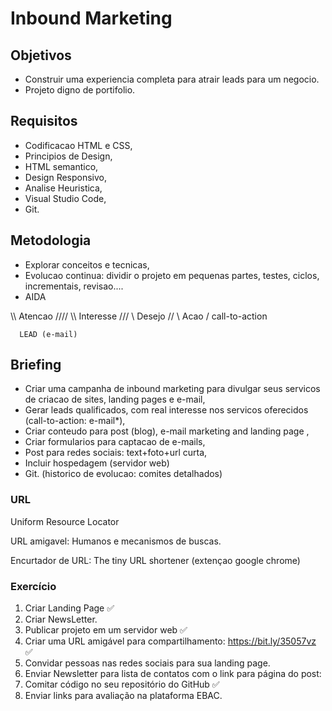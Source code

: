 
# Inbound Marketing

## Objetivos 
 - Construir uma experiencia completa para atrair leads para um negocio.
 - Projeto digno de portifolio.

## Requisitos

 - Codificacao HTML e CSS,
 - Principios de Design,
 - HTML semantico,
 - Design Responsivo,
 - Analise Heuristica,
 - Visual Studio Code,
 - Git.

## Metodologia
 - Explorar conceitos e tecnicas,
 - Evolucao continua: dividir o projeto em pequenas partes, testes, ciclos, incrementais, revisao....
 - AIDA

 \\\\    Atencao   ////
   \\\  Interesse ///
     \\  Desejo  //
       \  Acao  /   call-to-action

      LEAD (e-mail)


## Briefing 
 - Criar uma campanha de inbound marketing para divulgar seus servicos de criacao de sites, landing pages e e-mail,
 - Gerar leads qualificados, com real interesse nos servicos oferecidos (call-to-action: e-mail*),
 - Criar conteudo para post (blog), e-mail marketing and landing page ,
 - Criar formularios para captacao de e-mails,
 - Post para redes sociais: text+foto+url curta,
 - Incluir hospedagem (servidor web)
 - Git. (historico de evolucao: comites detalhados)


### URL
Uniform Resource Locator

URL amigavel: Humanos e mecanismos de buscas.

Encurtador de URL: The tiny URL shortener (extençao google chrome)



### Exercício 

1. Criar Landing Page ✅
2. Criar NewsLetter. 
3. Publicar projeto em um servidor web ✅
4. Criar uma URL amigável para compartilhamento: https://bit.ly/35057vz ✅
5. Convidar pessoas nas redes sociais para sua landing page.
6. Enviar Newsletter para lista de contatos com o link para página do post:
7. Comitar código no seu repositório do GitHub ✅
8. Enviar links para avaliação na plataforma EBAC.










